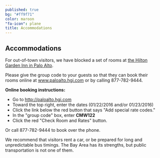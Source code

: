 ```yaml
---
published: true
bg: "#ff9f71"
color: maroon
"fa-icon": plane
title: Accommodations
---
```








## Accommodations

For out-of-town visitors, we have blocked a set of rooms at [the Hilton Garden Inn in Palo Alto](http://hiltongardeninn3.hilton.com/en/hotels/california/hilton-garden-inn-palo-alto-PAOCRGI/index.html).

Please give the group code to your guests so that they can book their rooms online  at www.paloalto.hgi.com or by calling 877-782-9444.
 
**Online booking instructions:**   
- Go to http://paloalto.hgi.com   
- Toward the top right, enter the dates (01/22/2016 and/or 01/23/2016)   
- Click the link below the red button that says "Add special rate codes."   
- In the "group code" box, enter **CMW122**   
- Click the red "Check Room and Rates" button.   
 
Or call 877-782-9444 to book over the phone.


We recommend that visitors rent a car, or be prepared for long and unpredictable bus timings. The Bay Area has its strengths, but public transportation is not one of them.
